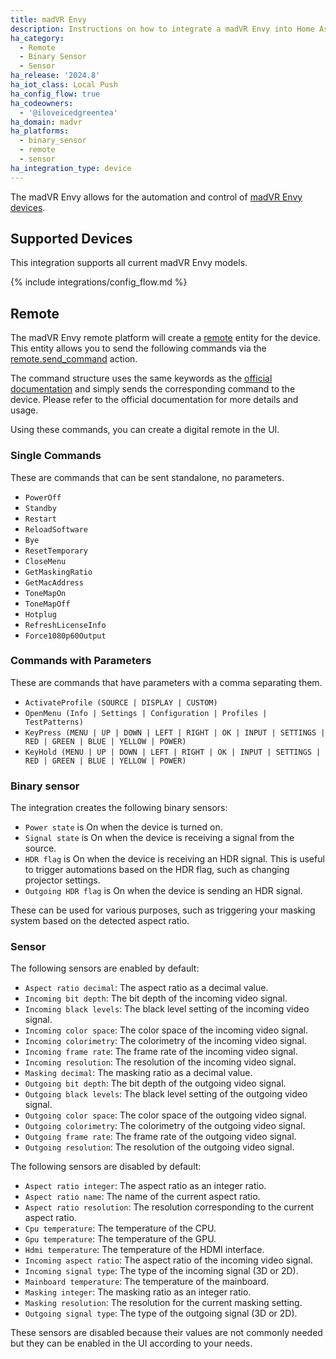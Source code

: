 ```yaml
---
title: madVR Envy
description: Instructions on how to integrate a madVR Envy into Home Assistant.
ha_category:
  - Remote
  - Binary Sensor
  - Sensor
ha_release: '2024.8'
ha_iot_class: Local Push
ha_config_flow: true
ha_codeowners:
  - '@iloveicedgreentea'
ha_domain: madvr
ha_platforms:
  - binary_sensor
  - remote
  - sensor
ha_integration_type: device
---
```


The madVR Envy allows for the automation and control of [madVR Envy devices](https://madvrenvy.com).

## Supported Devices

This integration supports all current madVR Envy models.

{% include integrations/config_flow.md %}

## Remote

The madVR Envy remote platform will create a [remote](/integrations/remote/) entity for the device. This entity allows you to send the following commands via the [remote.send_command](/integrations/remote/) action.

The command structure uses the same keywords as the [official documentation](https://madvrenvy.com/wp-content/uploads/EnvyIpControl.pdf?r=113a) and simply sends the corresponding command to the device. Please refer to the official documentation for more details and usage.

Using these commands, you can create a digital remote in the UI.

### Single Commands

These are commands that can be sent standalone, no parameters.

- `PowerOff`
- `Standby`
- `Restart`
- `ReloadSoftware`
- `Bye`
- `ResetTemporary`
- `CloseMenu`
- `GetMaskingRatio`
- `GetMacAddress`
- `ToneMapOn`
- `ToneMapOff`
- `Hotplug`
- `RefreshLicenseInfo`
- `Force1080p60Output`

### Commands with Parameters

These are commands that have parameters with a comma separating them.

- `ActivateProfile (SOURCE | DISPLAY | CUSTOM)`
- `OpenMenu (Info | Settings | Configuration | Profiles | TestPatterns)`
- `KeyPress (MENU | UP | DOWN | LEFT | RIGHT | OK | INPUT | SETTINGS | RED | GREEN | BLUE | YELLOW | POWER)`
- `KeyHold (MENU | UP | DOWN | LEFT | RIGHT | OK | INPUT | SETTINGS | RED | GREEN | BLUE | YELLOW | POWER)`

### Binary sensor

The integration creates the following binary sensors:

- `Power state` is On when the device is turned on.
- `Signal state` is On when the device is receiving a signal from the source.
- `HDR flag` is On when the device is receiving an HDR signal. This is useful to trigger automations based on the HDR flag, such as changing projector settings.
- `Outgoing HDR flag` is On when the device is sending an HDR signal.

These can be used for various purposes, such as triggering your masking system based on the detected aspect ratio.

### Sensor

The following sensors are enabled by default:

- `Aspect ratio decimal`: The aspect ratio as a decimal value.
- `Incoming bit depth`: The bit depth of the incoming video signal.
- `Incoming black levels`: The black level setting of the incoming video signal.
- `Incoming color space`: The color space of the incoming video signal.
- `Incoming colorimetry`: The colorimetry of the incoming video signal.
- `Incoming frame rate`: The frame rate of the incoming video signal.
- `Incoming resolution`: The resolution of the incoming video signal.
- `Masking decimal`: The masking ratio as a decimal value.
- `Outgoing bit depth`: The bit depth of the outgoing video signal.
- `Outgoing black levels`: The black level setting of the outgoing video signal.
- `Outgoing color space`: The color space of the outgoing video signal.
- `Outgoing colorimetry`: The colorimetry of the outgoing video signal.
- `Outgoing frame rate`: The frame rate of the outgoing video signal.
- `Outgoing resolution`: The resolution of the outgoing video signal.

The following sensors are disabled by default:

- `Aspect ratio integer`: The aspect ratio as an integer ratio.
- `Aspect ratio name`: The name of the current aspect ratio.
- `Aspect ratio resolution`: The resolution corresponding to the current aspect ratio.
- `Cpu temperature`: The temperature of the CPU.
- `Gpu temperature`: The temperature of the GPU.
- `Hdmi temperature`: The temperature of the HDMI interface.
- `Incoming aspect ratio`: The aspect ratio of the incoming video signal.
- `Incoming signal type`: The type of the incoming signal (3D or 2D).
- `Mainboard temperature`: The temperature of the mainboard.
- `Masking integer`: The masking ratio as an integer ratio.
- `Masking resolution`: The resolution for the current masking setting.
- `Outgoing signal type`: The type of the outgoing signal (3D or 2D).

These sensors are disabled because their values are not commonly needed but they can be enabled in the UI according to your needs.
